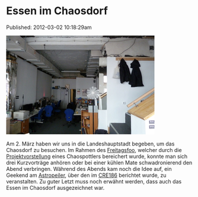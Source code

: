 Essen im Chaosdorf
============
Published: 2012-03-02 10:18:29am

<a class="news-picture" href="/media/2012-03-02/P1020474.JPG"><img src="/media/2012-03-02/P1020474.JPG_small.jpg" /></a>

Am 2. März haben wir uns in die Landeshauptstadt begeben, um das Chaosdorf zu besuchen. 
Im Rahmen des [Freitagsfoo](https://wiki.chaosdorf.de/Category:Freitagsfoo), welcher durch die [Projektvorstellung](https://wiki.chaosdorf.de/Freitagsfoo_2012-03-02#experimental_2.5D_Software_engine) eines Chaospottlers bereichert wurde, konnte man sich drei Kurzvorträge anhören oder bei einer kühlen Mate schwadronierend den Abend verbringen. Während des Abends kam noch die Idee auf, ein Geekend am [Astropeiler](https://www.astropeiler.de/), über den im [CRE186](http://www.cre.fm/cre186) berichtet wurde, zu veranstalten. Zu guter Letzt muss noch erwähnt werden, dass auch das Essen im Chaosdorf ausgezeichnet war.